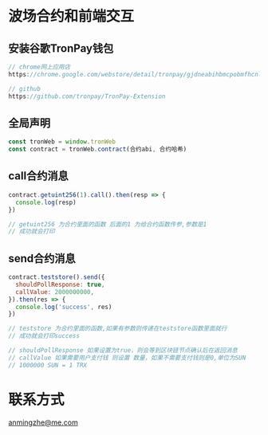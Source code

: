 # 波场合约和前端交互


## 安装谷歌TronPay钱包

```javascript
// chrome网上应用店
https://chrome.google.com/webstore/detail/tronpay/gjdneabihbmcpobmfhcnljaojmgoihfk

// github
https://github.com/tronpay/TronPay-Extension
```

## 全局声明

```javascript
const tronWeb = window.tronWeb
const contract = tronWeb.contract(合约abi, 合约哈希)
```

## call合约消息

```javascript
contract.getuint256(1).call().then(resp => {
  console.log(resp)
})

// getuint256 为合约里面的函数 后面的1 为给合约函数传参,参数是1
// 成功就会打印
```

## send合约消息

```javascript
contract.teststore().send({
  shouldPollResponse: true,
  callValue: 2000000000,
}).then(res => {
  console.log('success', res)
})

// teststore 为合约里面的函数,如果有参数则传递在teststore函数里面就行
// 成功就会打印success

// shouldPollResponse 如果设置为true，则会等到区块链节点确认后在返回消息
// callValue 如果需要用户支付钱 则设置 数量，如果不需要支付钱则是0,单位为SUN
// 1000000 SUN = 1 TRX
```




# 联系方式
anmingzhe@me.com
